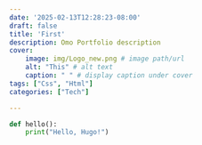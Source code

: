 ```yaml
---
date: '2025-02-13T12:28:23-08:00'
draft: false
title: 'First'
description: Omo Portfolio description
cover:
    image: img/Logo_new.png # image path/url
    alt: "This" # alt text
    caption: " " # display caption under cover
tags: ["Css", "Html"]
categories: ["Tech"]

---
```


```python
def hello():
    print("Hello, Hugo!")

